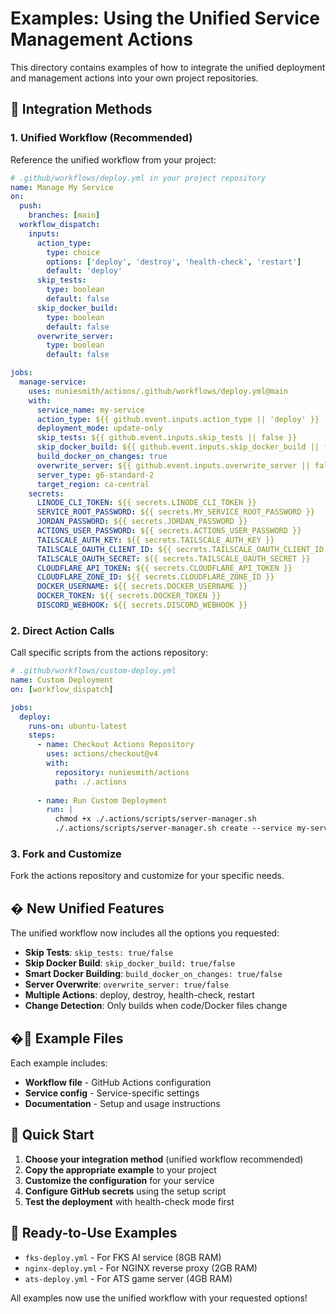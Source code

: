 # Examples: Using the Unified Service Management Actions

This directory contains examples of how to integrate the unified deployment and management actions into your own project repositories.

## 🎯 Integration Methods

### 1. Unified Workflow (Recommended)
Reference the unified workflow from your project:

```yaml
# .github/workflows/deploy.yml in your project repository
name: Manage My Service
on:
  push:
    branches: [main]
  workflow_dispatch:
    inputs:
      action_type:
        type: choice
        options: ['deploy', 'destroy', 'health-check', 'restart']
        default: 'deploy'
      skip_tests:
        type: boolean
        default: false
      skip_docker_build:
        type: boolean
        default: false
      overwrite_server:
        type: boolean
        default: false

jobs:
  manage-service:
    uses: nuniesmith/actions/.github/workflows/deploy.yml@main
    with:
      service_name: my-service
      action_type: ${{ github.event.inputs.action_type || 'deploy' }}
      deployment_mode: update-only
      skip_tests: ${{ github.event.inputs.skip_tests || false }}
      skip_docker_build: ${{ github.event.inputs.skip_docker_build || false }}
      build_docker_on_changes: true
      overwrite_server: ${{ github.event.inputs.overwrite_server || false }}
      server_type: g6-standard-2
      target_region: ca-central
    secrets:
      LINODE_CLI_TOKEN: ${{ secrets.LINODE_CLI_TOKEN }}
      SERVICE_ROOT_PASSWORD: ${{ secrets.MY_SERVICE_ROOT_PASSWORD }}
      JORDAN_PASSWORD: ${{ secrets.JORDAN_PASSWORD }}
      ACTIONS_USER_PASSWORD: ${{ secrets.ACTIONS_USER_PASSWORD }}
      TAILSCALE_AUTH_KEY: ${{ secrets.TAILSCALE_AUTH_KEY }}
      TAILSCALE_OAUTH_CLIENT_ID: ${{ secrets.TAILSCALE_OAUTH_CLIENT_ID }}
      TAILSCALE_OAUTH_SECRET: ${{ secrets.TAILSCALE_OAUTH_SECRET }}
      CLOUDFLARE_API_TOKEN: ${{ secrets.CLOUDFLARE_API_TOKEN }}
      CLOUDFLARE_ZONE_ID: ${{ secrets.CLOUDFLARE_ZONE_ID }}
      DOCKER_USERNAME: ${{ secrets.DOCKER_USERNAME }}
      DOCKER_TOKEN: ${{ secrets.DOCKER_TOKEN }}
      DISCORD_WEBHOOK: ${{ secrets.DISCORD_WEBHOOK }}
```

### 2. Direct Action Calls
Call specific scripts from the actions repository:

```yaml
# .github/workflows/custom-deploy.yml
name: Custom Deployment
on: [workflow_dispatch]

jobs:
  deploy:
    runs-on: ubuntu-latest
    steps:
      - name: Checkout Actions Repository
        uses: actions/checkout@v4
        with:
          repository: nuniesmith/actions
          path: ./.actions
      
      - name: Run Custom Deployment
        run: |
          chmod +x ./.actions/scripts/server-manager.sh
          ./.actions/scripts/server-manager.sh create --service my-service
```

### 3. Fork and Customize
Fork the actions repository and customize for your specific needs.

## � New Unified Features

The unified workflow now includes all the options you requested:

- **Skip Tests**: `skip_tests: true/false`
- **Skip Docker Build**: `skip_docker_build: true/false`  
- **Smart Docker Building**: `build_docker_on_changes: true/false`
- **Server Overwrite**: `overwrite_server: true/false`
- **Multiple Actions**: deploy, destroy, health-check, restart
- **Change Detection**: Only builds when code/Docker files change

## �📁 Example Files

Each example includes:

- **Workflow file** - GitHub Actions configuration
- **Service config** - Service-specific settings  
- **Documentation** - Setup and usage instructions

## 🚀 Quick Start

1. **Choose your integration method** (unified workflow recommended)
2. **Copy the appropriate example** to your project
3. **Customize the configuration** for your service
4. **Configure GitHub secrets** using the setup script
5. **Test the deployment** with health-check mode first

## 🎯 Ready-to-Use Examples

- `fks-deploy.yml` - For FKS AI service (8GB RAM)
- `nginx-deploy.yml` - For NGINX reverse proxy (2GB RAM)  
- `ats-deploy.yml` - For ATS game server (4GB RAM)

All examples now use the unified workflow with your requested options!
